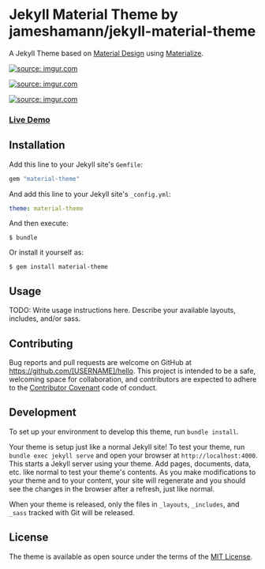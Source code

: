 # Jekyll Material Theme by jameshamann/jekyll-material-theme

A Jekyll Theme based on [Material Design](https://material.io/) using [Materialize](http://materializecss.com/).

<a href="https://imgur.com/3PKshVo"><img src="https://i.imgur.com/3PKshVo.gif" title="source: imgur.com" /></a>

<a href="https://imgur.com/hlB1MOw"><img src="https://i.imgur.com/hlB1MOw.gif" title="source: imgur.com" /></a>

<a href="https://imgur.com/D9DSyuk"><img src="https://i.imgur.com/D9DSyuk.gif" title="source: imgur.com" /></a>

### [Live Demo](https://jameshamann.com)

## Installation

Add this line to your Jekyll site's `Gemfile`:

```ruby
gem "material-theme"
```

And add this line to your Jekyll site's `_config.yml`:

```yaml
theme: material-theme
```

And then execute:

    $ bundle 

Or install it yourself as:

    $ gem install material-theme

## Usage

TODO: Write usage instructions here. Describe your available layouts, includes, and/or sass.

## Contributing

Bug reports and pull requests are welcome on GitHub at https://github.com/[USERNAME]/hello. This project is intended to be a safe, welcoming space for collaboration, and contributors are expected to adhere to the [Contributor Covenant](http://contributor-covenant.org) code of conduct.

## Development

To set up your environment to develop this theme, run `bundle install`.

Your theme is setup just like a normal Jekyll site! To test your theme, run `bundle exec jekyll serve` and open your browser at `http://localhost:4000`. This starts a Jekyll server using your theme. Add pages, documents, data, etc. like normal to test your theme's contents. As you make modifications to your theme and to your content, your site will regenerate and you should see the changes in the browser after a refresh, just like normal.

When your theme is released, only the files in `_layouts`, `_includes`, and `_sass` tracked with Git will be released.

## License

The theme is available as open source under the terms of the [MIT License](https://opensource.org/licenses/MIT).
